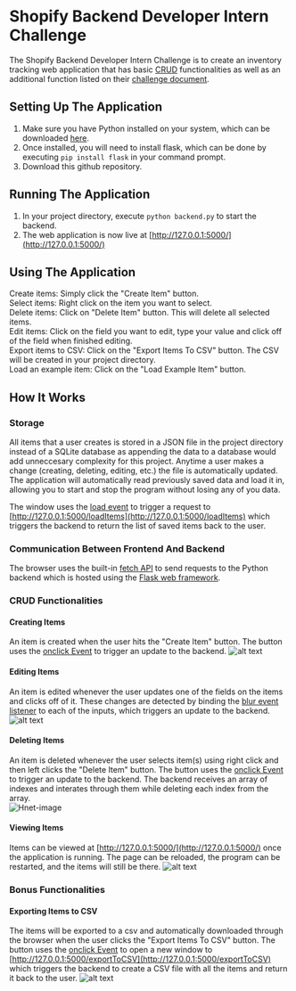 # Shopify Backend Developer Intern Challenge
The Shopify Backend Developer Intern Challenge is to create an inventory tracking web application that has basic [CRUD](https://en.wikipedia.org/wiki/Create,_read,_update_and_delete)  functionalities as well as an additional function listed on their [challenge document](https://docs.google.com/document/d/1z9LZ_kZBUbg-O2MhZVVSqTmvDko5IJWHtuFmIu_Xg1A/edit).
## Setting Up The Application
1. Make sure you have Python installed on your system, which can be downloaded [here](https://www.python.org/downloads/).
2. Once installed, you will need to install flask, which can be done by executing `pip install flask` in your command prompt.
3. Download this github repository.
## Running The Application
1. In your project directory, execute `python backend.py` to start the backend.
2. The web application is now live at [http://127.0.0.1:5000/](http://127.0.0.1:5000/)
## Using The Application
Create items: Simply click the "Create Item" button.  
Select items: Right click on the item you want to select.  
Delete items: Click on "Delete Item" button. This will delete all selected items.  
Edit items: Click on the field you want to edit, type your value and click off of the field when finished editing.  
Export items to CSV: Click on the "Export Items To CSV" button. The CSV will be created in your project directory.  
Load an example item: Click on the "Load Example Item" button.
## How It Works
### Storage
All items that a user creates is stored in a JSON file in the project directory instead of a SQLite database as appending the data to a database would add unneccesary complexity for this project. Anytime a user makes a change (creating, deleting, editing, etc.) the file is automatically updated. The application will automatically read previously saved data and load it in, allowing you to start and stop the program without losing any of you data.  
  
The window uses the [load event](https://developer.mozilla.org/en-US/docs/Web/API/Window/load_event) to trigger a request to [http://127.0.0.1:5000/loadItems](http://127.0.0.1:5000/loadItems) which triggers the backend to return the list of saved items back to the user.
### Communication Between Frontend And Backend
The browser uses the built-in [fetch API](https://developer.mozilla.org/en-US/docs/Web/API/Fetch_API/Using_Fetch) to send requests to the Python backend which is hosted using the [Flask web framework](https://flask.palletsprojects.com/en/2.0.x/).
### CRUD Functionalities
#### Creating Items
An item is created when the user hits the "Create Item" button. The button uses the [onclick Event](https://www.w3schools.com/jsref/event_onclick.asp) to trigger an update to the backend.
![alt text](https://i.imgur.com/JG2d6Mp.png)
#### Editing Items
An item is edited whenever the user updates one of the fields on the items and clicks off of it. These changes are detected by binding the [blur event listener](https://developer.mozilla.org/en-US/docs/Web/API/Element/blur_event) to each of the inputs, which triggers an update to the backend.
![alt text](https://i.imgur.com/rgn6kji.png)
#### Deleting Items
An item is deleted whenever the user selects item(s) using right click and then left clicks the "Delete Item" button. The button uses the [onclick Event](https://www.w3schools.com/jsref/event_onclick.asp) to trigger an update to the backend. The backend receives an array of indexes and interates through them while deleting each index from the array.  
![Hnet-image](https://user-images.githubusercontent.com/97235621/149675782-5911c7d7-c978-4e3b-8aab-b3e44daafb0c.gif)
#### Viewing Items
Items can be viewed at [http://127.0.0.1:5000/](http://127.0.0.1:5000/) once the application is running. The page can be reloaded, the program can be restarted, and the items will still be there.
![alt text](https://i.imgur.com/GqKy4bu.png)
### Bonus Functionalities
#### Exporting Items to CSV
The items will be exported to a csv and automatically downloaded through the browser when the user clicks the "Export Items To CSV" button. The button uses the [onclick Event](https://www.w3schools.com/jsref/event_onclick.asp) to open a new window to [http://127.0.0.1:5000/exportToCSV](http://127.0.0.1:5000/exportToCSV) which triggers the backend to create a CSV file with all the items and return it back to the user.
![alt text](https://i.imgur.com/tdTpEBP.png)
